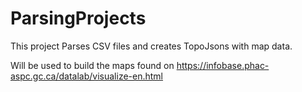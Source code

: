 # ParsingProjects
This project Parses CSV files and creates TopoJsons with map data.

Will be used to build the maps found on https://infobase.phac-aspc.gc.ca/datalab/visualize-en.html
